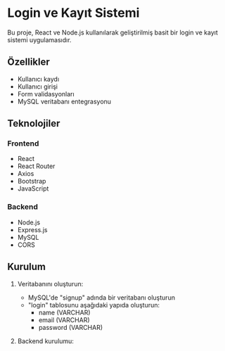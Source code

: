# Login ve Kayıt Sistemi

Bu proje, React ve Node.js kullanılarak geliştirilmiş basit bir login ve kayıt sistemi uygulamasıdır.

## Özellikler

- Kullanıcı kaydı
- Kullanıcı girişi
- Form validasyonları
- MySQL veritabanı entegrasyonu

## Teknolojiler

### Frontend
- React
- React Router
- Axios
- Bootstrap
- JavaScript

### Backend
- Node.js
- Express.js
- MySQL
- CORS

## Kurulum

1. Veritabanını oluşturun:
   - MySQL'de "signup" adında bir veritabanı oluşturun
   - "login" tablosunu aşağıdaki yapıda oluşturun:
     - name (VARCHAR)
     - email (VARCHAR)
     - password (VARCHAR)

2. Backend kurulumu: